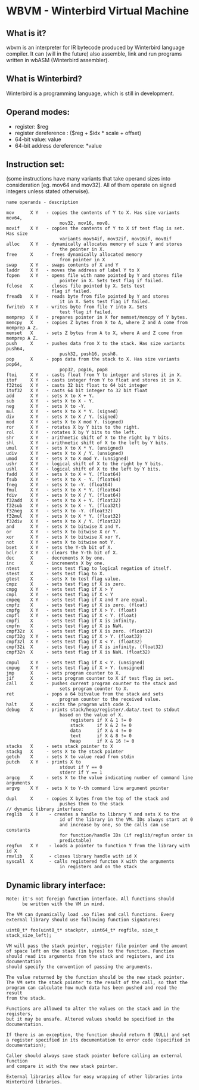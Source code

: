 # WBVM - Winterbird Virtual Machine

## What is it?
wbvm is an interpreter for IR bytecode produced by Winterbird language compiler. It can (will in the future) also assemble, link and run programs written in wbASM (Winterbird assembler).

## What is Winterbird?
Winterbird is a programming language, which is still in development.

## Operand modes:
- register: $reg
- register dereference : (\$reg + $idx * scale + offset)
- 64-bit value: value
- 64-bit address dereference: *value

## Instruction set:
(some instructions have many variants that take operand sizes into consideration [eg. mov64 and mov32]. All of them operate on signed integers unless stated otherwise).

    name operands - description

    mov      X Y   - copies the contents of Y to X. Has size variants mov64, 
                        mov32, mov16, mov8.
    movif    X Y   - copies the contents of Y to X if test flag is set. Has size
                        variants mov64if, mov32if, mov16if, mov8if
    alloc    X Y   - dynamically allocates memory of size Y and stores 
                        the pointer in X.
    free     X     - frees dynamically allocated memory 
                        from pointer in X 
    swap     X Y   - swaps contents of X and Y
    laddr    X Y   - moves the address of label Y to X
    fopen    X Y   - opens file with name pointed by Y and stores file 
                        pointer in X. Sets test flag if failed.
    fclose   X     - closes file pointed by X. Sets test 
                     flag if failed.
    freadb   X Y   - reads byte from file pointed by Y and stores
                        it in X. Sets test flag if failed.
    fwriteb  X Y   - writes byte from file Y into X. Sets 
                        test flag if failed.
    memprep  X Y   - prepares pointer in X for memset/memcpy of Y bytes.
    memcpy   X     - copies Z bytes from X to A, where Z and A come from memprep A Z.
    memset   X     - sets Z bytes from A to X, where A and Z come from memprep A Z.
    push     X     - pushes data from X to the stack. Has size variants push64,
                        push32, push16, push8.
    pop      X     - pops data from the stack to X. Has size variants pop64,
                        pop32, pop16, pop8
    ftoi     X Y   - casts float from Y to integer and stores it in X.
    itof     X Y   - casts integer from Y to float and stores it in X.
    f32toi   X Y   - casts 32 bit float to 64 bit integer
    itof32   X Y   - casts 64 bit integer to 32 bit float
    add      X Y   - sets X to X + Y.
    sub      X Y   - sets X to X - Y.
    neg      X Y   - sets X to -Y.
    mul      X Y   - sets X to X * Y. (signed)
    div      X Y   - sets X to X / Y. (signed)
    mod      X Y   - sets X to X mod Y. (signed)
    ror      X Y   - rotates X by Y bits to the right.
    rol      X Y   - rotates X by Y bits to the left.
    shr      X Y   - arithmetic shift of X to the right by Y bits.
    shl      X Y   - arithmetic shift of X to the left by Y bits.
    umul     X Y   - sets X to X * Y. (unsigned)
    udiv     X Y   - sets X to X / Y. (unsigned)
    umod     X Y   - sets X to X mod Y. (unsigned)
    ushr     X Y   - logical shift of X to the right by Y bits.
    ushl     X Y   - logical shift of X to the left by Y bits.
    fadd     X Y   - sets X to X + Y. (float64)
    fsub     X Y   - sets X to X - Y. (float64)
    fneg     X Y   - sets X to -Y. (float64)
    fmul     X Y   - sets X to X * Y. (float64)
    fdiv     X Y   - sets X to X / Y. (float64)
    f32add   X Y   - sets X to X + Y. (float32)
    f32sub   X Y   - sets X to X - Y. (floa32t)
    f32neg   X Y   - sets X to -Y. (float32)
    f32mul   X Y   - sets X to X * Y. (float32)
    f32div   X Y   - sets X to X / Y. (float32)
    and      X Y   - sets X to bitwise X and Y.
    or       X Y   - sets X to bitwise X or Y. 
    xor      X Y   - sets X to bitwise X xor Y.
    not      X Y   - sets X to bitwise not Y.
    bset     X Y   - sets the Y-th bit of X.
    bclr     X Y   - clears the Y-th bit of X.
    dec      X     - decrements X by one.
    inc      X     - increments X by one.
    ntest          - sets test flag to logical negation of itself.
    stest    X     - sets test flag to X.
    gtest    X     - sets X to test flag value.
    cmpz     X     - sets test flag if X is zero.
    cmpg     X Y   - sets test flag if X > Y
    cmpl     X Y   - sets test flag if X < Y
    cmpeq    X Y   - sets test flag if X and Y are equal.
    cmpfz    X     - sets test flag if X is zero. (float)
    cmpfg    X Y   - sets test flag if X > Y. (float)
    cmpfl    X Y   - sets test flag if X < Y. (float)
    cmpfi    X     - sets test flag if X is infinity.
    cmpfn    X     - sets test flag if X is NaN.
    cmpf32z  X     - sets test flag if X is zero. (float32)
    cmpf32g  X Y   - sets test flag if X > Y. (float32)
    cmpf32l  X Y   - sets test flag if X < Y. (float32)
    cmpf32i  X     - sets test flag if X is infinity. (float32)
    cmpf32n  X     - sets test flag if X is NaN. (float32)

    cmpul    X Y   - sets test flag if X < Y. (unsigned)
    cmpug    X Y   - sets test flag if X > Y. (unsigned)
    jmp      X     - sets program counter to X.
    jif      X     - sets program counter to X if test flag is set.
    call     X     - pushes current program counter to the stack and
                        sets program counter to X.
    ret            - pops a 64 bitvalue from the stack and sets 
                        program counter to the received value.
    halt     X     - exits the program with code X.
    debug    X     - prints stack/heap/register/.data/.text to stdout
                        based on the value of X.
                            registers if X & 1 != 0
                            stack     if X & 2 != 0
                            data      if X & 4 != 0
                            text      if X & 8 != 0
                            heap      if X & 16 != 0
    stacks   X     - sets stack pointer to X
    stackg   X     - sets X to the stack pointer
    getch    X     - sets X to value read from stdin
    putch    X Y   - prints X to
                        stdout if Y == 0
                        stderr if Y == 1
    argcg    X     - sets X to the value indicating number of command line arguments
    argvg    X Y   - sets X to Y-th command line argument pointer
    
    dupl     X     - copies X bytes from the top of the stack and 
                        pushes them to the stack 
    // dynamic library interface:
    reglib   X Y    - creates a handle to library Y and sets X to the
                        id of the library in the VM. IDs always start at 0
                        and increase by one, so the calls can use constants
                        for function/handle IDs (if reglib/regfun order is 
                        predictable)
    regfun   X Y    - loads a pointer to function Y from the library with id X
    rmvlib   X      - closes library handle with id X 
    syscall  X      - calls registered functon X with the arguments
                        in registers and on the stack

## Dynamic library interface:

    Note: it's not foreign function interface. All functions should
          be written with the VM in mind.

    The VM can dynamically load .so files and call functions. Every
    external library should use following function signatures:

    uint8_t* foo(uint8_t* stackptr, uint64_t* regfile, size_t stack_size_left);

    VM will pass the stack pointer, register file pointer and the amount
    of space left on the stack (in bytes) to the function. Function
    should read its arguments from the stack and registers, and its documentation
    should specify the convention of passing the arguments.
    
    The value returned by the function should be the new stack pointer.
    The VM sets the stack pointer to the result of the call, so that the
    program can calculate how much data has been pushed and read the result
    from the stack.

    Functions are allowed to alter the values on the stack and in the registers,
    but it may be unsafe. Altered values should be specified in the documentation.

    If there is an exception, the function should return 0 (NULL) and set
    a register specified in its documentation to error code (specified in
    documentation);

    Caller should always save stack pointer before calling an external function
    and compare it with the new stack pointer.

    External libraries allow for easy wrapping of other libraries into
    Winterbird libraries.
